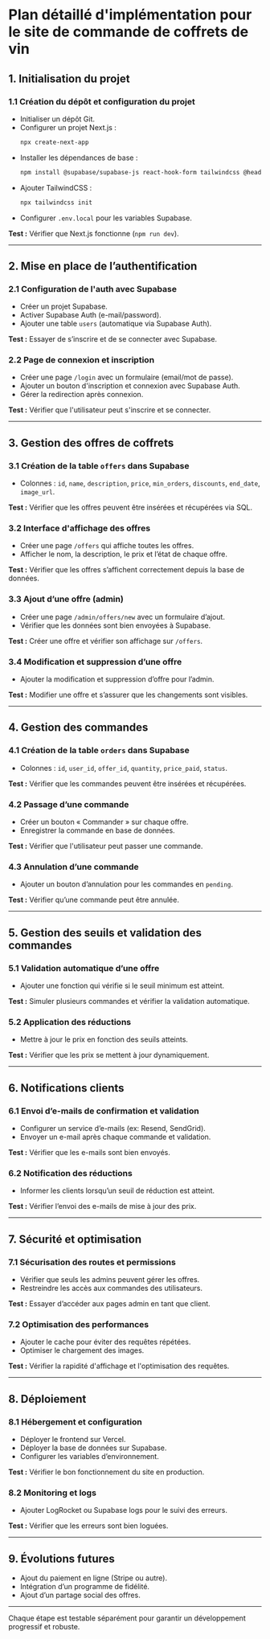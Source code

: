 # **Plan détaillé d'implémentation pour le site de commande de coffrets de vin**

## **1. Initialisation du projet**
### **1.1 Création du dépôt et configuration du projet**
- Initialiser un dépôt Git.
- Configurer un projet Next.js :
  ```bash
  npx create-next-app
  ```
- Installer les dépendances de base :  
  ```bash
  npm install @supabase/supabase-js react-hook-form tailwindcss @headlessui/react
  ```
- Ajouter TailwindCSS :  
  ```bash
  npx tailwindcss init
  ```
- Configurer `.env.local` pour les variables Supabase.

**Test :** Vérifier que Next.js fonctionne (`npm run dev`).

---

## **2. Mise en place de l’authentification**
### **2.1 Configuration de l'auth avec Supabase**
- Créer un projet Supabase.
- Activer Supabase Auth (e-mail/password).
- Ajouter une table `users` (automatique via Supabase Auth).

**Test :** Essayer de s’inscrire et de se connecter avec Supabase.

### **2.2 Page de connexion et inscription**
- Créer une page `/login` avec un formulaire (email/mot de passe).
- Ajouter un bouton d'inscription et connexion avec Supabase Auth.
- Gérer la redirection après connexion.

**Test :** Vérifier que l'utilisateur peut s'inscrire et se connecter.

---

## **3. Gestion des offres de coffrets**
### **3.1 Création de la table `offers` dans Supabase**
- Colonnes : `id`, `name`, `description`, `price`, `min_orders`, `discounts`, `end_date`, `image_url`.

**Test :** Vérifier que les offres peuvent être insérées et récupérées via SQL.

### **3.2 Interface d'affichage des offres**
- Créer une page `/offers` qui affiche toutes les offres.
- Afficher le nom, la description, le prix et l’état de chaque offre.

**Test :** Vérifier que les offres s’affichent correctement depuis la base de données.

### **3.3 Ajout d’une offre (admin)**
- Créer une page `/admin/offers/new` avec un formulaire d’ajout.
- Vérifier que les données sont bien envoyées à Supabase.

**Test :** Créer une offre et vérifier son affichage sur `/offers`.

### **3.4 Modification et suppression d’une offre**
- Ajouter la modification et suppression d’offre pour l’admin.

**Test :** Modifier une offre et s’assurer que les changements sont visibles.

---

## **4. Gestion des commandes**
### **4.1 Création de la table `orders` dans Supabase**
- Colonnes : `id`, `user_id`, `offer_id`, `quantity`, `price_paid`, `status`.

**Test :** Vérifier que les commandes peuvent être insérées et récupérées.

### **4.2 Passage d’une commande**
- Créer un bouton « Commander » sur chaque offre.
- Enregistrer la commande en base de données.

**Test :** Vérifier que l'utilisateur peut passer une commande.

### **4.3 Annulation d’une commande**
- Ajouter un bouton d’annulation pour les commandes en `pending`.

**Test :** Vérifier qu’une commande peut être annulée.

---

## **5. Gestion des seuils et validation des commandes**
### **5.1 Validation automatique d’une offre**
- Ajouter une fonction qui vérifie si le seuil minimum est atteint.

**Test :** Simuler plusieurs commandes et vérifier la validation automatique.

### **5.2 Application des réductions**
- Mettre à jour le prix en fonction des seuils atteints.

**Test :** Vérifier que les prix se mettent à jour dynamiquement.

---

## **6. Notifications clients**
### **6.1 Envoi d’e-mails de confirmation et validation**
- Configurer un service d’e-mails (ex: Resend, SendGrid).
- Envoyer un e-mail après chaque commande et validation.

**Test :** Vérifier que les e-mails sont bien envoyés.

### **6.2 Notification des réductions**
- Informer les clients lorsqu’un seuil de réduction est atteint.

**Test :** Vérifier l’envoi des e-mails de mise à jour des prix.

---

## **7. Sécurité et optimisation**
### **7.1 Sécurisation des routes et permissions**
- Vérifier que seuls les admins peuvent gérer les offres.
- Restreindre les accès aux commandes des utilisateurs.

**Test :** Essayer d’accéder aux pages admin en tant que client.

### **7.2 Optimisation des performances**
- Ajouter le cache pour éviter des requêtes répétées.
- Optimiser le chargement des images.

**Test :** Vérifier la rapidité d'affichage et l'optimisation des requêtes.

---

## **8. Déploiement**
### **8.1 Hébergement et configuration**
- Déployer le frontend sur Vercel.
- Déployer la base de données sur Supabase.
- Configurer les variables d’environnement.

**Test :** Vérifier le bon fonctionnement du site en production.

### **8.2 Monitoring et logs**
- Ajouter LogRocket ou Supabase logs pour le suivi des erreurs.

**Test :** Vérifier que les erreurs sont bien loguées.

---

## **9. Évolutions futures**
- Ajout du paiement en ligne (Stripe ou autre).
- Intégration d’un programme de fidélité.
- Ajout d’un partage social des offres.

---

Chaque étape est testable séparément pour garantir un développement progressif et robuste.
